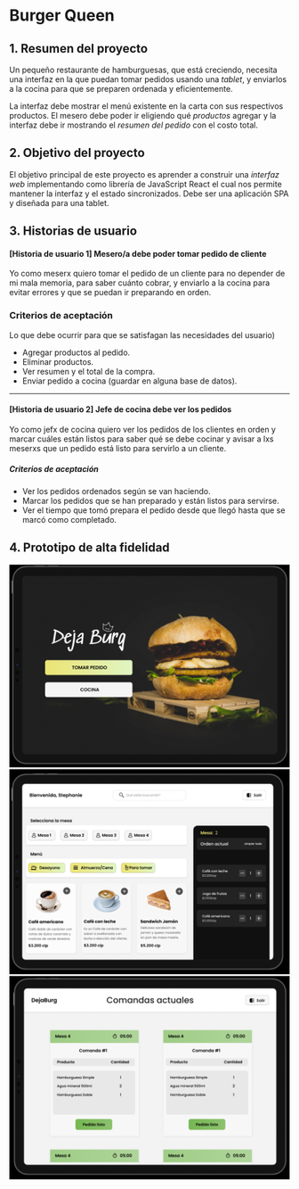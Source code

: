 # Burger Queen

## 1. Resumen del proyecto

Un pequeño restaurante de hamburguesas, que está creciendo, necesita una interfaz en la que puedan tomar pedidos usando una _tablet_, y enviarlos a la cocina para que se preparen ordenada y eficientemente.

La interfaz debe mostrar el menú existente en la carta con sus respectivos productos. El mesero debe poder ir eligiendo qué _productos_ agregar y la interfaz debe ir mostrando el _resumen del pedido_ con el
costo total.

## 2. Objetivo del proyecto

El objetivo principal de este proyecto es aprender a construir una _interfaz web_
implementando como librería de JavaScript React el cual nos permite mantener la interfaz y el estado sincronizados. Debe ser una aplicación SPA y diseñada para una tablet.

## 3. Historias de usuario

#### [Historia de usuario 1] Mesero/a debe poder tomar pedido de cliente

Yo como meserx quiero tomar el pedido de un cliente para no depender de mi mala
memoria, para saber cuánto cobrar, y enviarlo a la cocina para evitar errores y
que se puedan ir preparando en orden.

### Criterios de aceptación

Lo que debe ocurrir para que se satisfagan las necesidades del usuario)

- Agregar productos al pedido.
- Eliminar productos.
- Ver resumen y el total de la compra.
- Enviar pedido a cocina (guardar en alguna base de datos).

---

#### [Historia de usuario 2] Jefe de cocina debe ver los pedidos

Yo como jefx de cocina quiero ver los pedidos de los clientes en orden y
marcar cuáles están listos para saber qué se debe cocinar y avisar a lxs meserxs
que un pedido está listo para servirlo a un cliente.

##### Criterios de aceptación

- Ver los pedidos ordenados según se van haciendo.
- Marcar los pedidos que se han preparado y están listos para servirse.
- Ver el tiempo que tomó prepara el pedido desde que llegó hasta que se
  marcó como completado.

## 4. Prototipo de alta fidelidad

<img src= './public/Home.png' >

<img src= './public/pos.png' >

<img src= './public/commands.png' >
